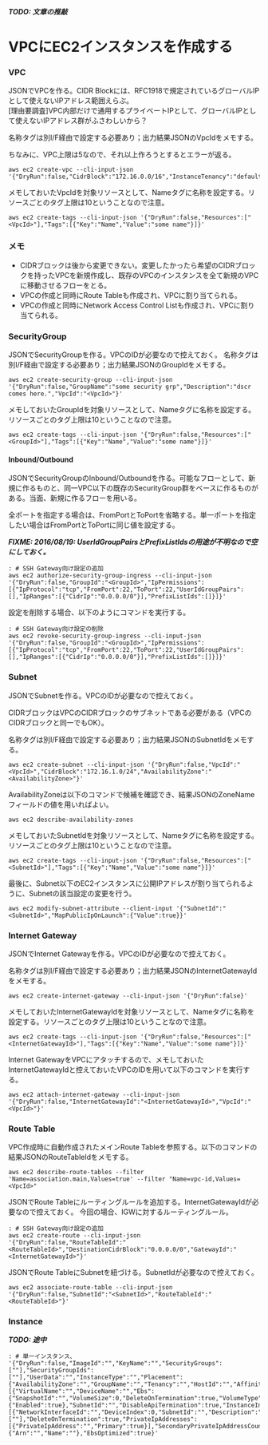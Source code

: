 ***TODO: 文章の推敲***
# VPCにEC2インスタンスを作成する

### VPC
JSONでVPCを作る。CIDR Blockには、RFC1918で規定されているグローバルIPとして使えないIPアドレス範囲えらぶ。  
[理由要調査]VPC内部だけで通用するプライベートIPとして、グローバルIPとして使えないIPアドレス群がふさわしいから？  

名称タグは別I/F経由で設定する必要あり；出力結果JSONのVpcIdをメモする。

ちなみに、VPC上限は5なので、それ以上作ろうとするとエラーが返る。

```
aws ec2 create-vpc --cli-input-json '{"DryRun":false,"CidrBlock":"172.16.0.0/16","InstanceTenancy":"default"}'
```

メモしておいたVpcIdを対象リソースとして、Nameタグに名称を設定する。リソースごとのタグ上限は10ということなので注意。

```
aws ec2 create-tags --cli-input-json '{"DryRun":false,"Resources":["<VpcId>"],"Tags":[{"Key":"Name","Value":"some name"}]}'
```

### メモ
- CIDRブロックは後から変更できない。変更したかったら希望のCIDRブロックを持ったVPCを新規作成し、既存のVPCのインスタンスを全て新規のVPCに移動させるフローをとる。
- VPCの作成と同時にRoute Tableも作成され、VPCに割り当てられる。
- VPCの作成と同時にNetwork Access Control Listも作成され、VPCに割り当てられる。

### SecurityGroup
JSONでSecurityGroupを作る。VPCのIDが必要なので控えておく。
名称タグは別I/F経由で設定する必要あり；出力結果JSONのGroupIdをメモする。

```
aws ec2 create-security-group --cli-input-json '{"DryRun":false,"GroupName":"some security grp","Description":"dscr comes here.","VpcId":"<VpcId>"}'
```

メモしておいたGroupIdを対象リソースとして、Nameタグに名称を設定する。リソースごとのタグ上限は10ということなので注意。

```
aws ec2 create-tags --cli-input-json '{"DryRun":false,"Resources":["<GroupId>"],"Tags":[{"Key":"Name","Value":"some name"}]}'
```

#### Inbound/Outbound
JSONでSecurityGroupのInbound/Outboundを作る。可能なフローとして、新規に作るものと、同一VPC以下の既存のSecurityGroup群をベースに作るものがある。当面、新規に作るフローを用いる。

全ポートを指定する場合は、FromPortとToPortを省略する。単一ポートを指定したい場合はFromPortとToPortに同じ値を設定する。

***FIXME: 2016/08/19: UserIdGroupPairsとPrefixListIdsの用途が不明なので空にしておく。***

```
: # SSH Gateway向け設定の追加
aws ec2 authorize-security-group-ingress --cli-input-json '{"DryRun":false,"GroupId":"<GroupId>","IpPermissions":[{"IpProtocol":"tcp","FromPort":22,"ToPort":22,"UserIdGroupPairs":[],"IpRanges":[{"CidrIp":"0.0.0.0/0"}],"PrefixListIds":[]}]}'
```

設定を削除する場合、以下のようにコマンドを実行する。

```
: # SSH Gateway向け設定の削除
aws ec2 revoke-security-group-ingress --cli-input-json '{"DryRun":false,"GroupId":"<GroupId>","IpPermissions":[{"IpProtocol":"tcp","FromPort":22,"ToPort":22,"UserIdGroupPairs":[],"IpRanges":[{"CidrIp":"0.0.0.0/0"}],"PrefixListIds":[]}]}'
```

### Subnet
JSONでSubnetを作る。VPCのIDが必要なので控えておく。

CIDRブロックはVPCのCIDRブロックのサブネットである必要がある（VPCのCIDRブロックと同一でもOK）。

名称タグは別I/F経由で設定する必要あり；出力結果JSONのSubnetIdをメモする。

```
aws ec2 create-subnet --cli-input-json '{"DryRun":false,"VpcId":"<VpcId>","CidrBlock":"172.16.1.0/24","AvailabilityZone":"<AvailabilityZone>"}'
```

AvailabilityZoneは以下のコマンドで候補を確認でき、結果JSONのZoneNameフィールドの値を用いればよい。

```
aws ec2 describe-availability-zones
```

メモしておいたSubnetIdを対象リソースとして、Nameタグに名称を設定する。リソースごとのタグ上限は10ということなので注意。

```
aws ec2 create-tags --cli-input-json '{"DryRun":false,"Resources":["<SubnetId>"],"Tags":[{"Key":"Name","Value":"some name"}]}'
```

最後に、Subnet以下のEC2インスタンスに公開IPアドレスが割り当てられるように、Subnetの該当設定の変更を行う。

```
aws ec2 modify-subnet-attribute --client-input '{"SubnetId":"<SubnetId>","MapPublicIpOnLaunch":{"Value":true}}'
```

### Internet Gateway
JSONでInternet Gatewayを作る。VPCのIDが必要なので控えておく。

名称タグは別I/F経由で設定する必要あり；出力結果JSONのInternetGatewayIdをメモする。

```
aws ec2 create-internet-gateway --cli-input-json '{"DryRun":false}'
```

メモしておいたInternetGatewayIdを対象リソースとして、Nameタグに名称を設定する。リソースごとのタグ上限は10ということなので注意。

```
aws ec2 create-tags --cli-input-json '{"DryRun":false,"Resources":["<InternetGatewayId>"],"Tags":[{"Key":"Name","Value":"some name"}]}'
```

Internet GatewayをVPCにアタッチするので、メモしておいたInternetGatewayIdと控えておいたVPCのIDを用いて以下のコマンドを実行する。

```
aws ec2 attach-internet-gateway --cli-input-json '{"DryRun":false,"InternetGatewayId":"<InternetGatewayId>","VpcId":"<VpcId>"}'
```

### Route Table
VPC作成時に自動作成されたメインRoute Tableを参照する。以下のコマンドの結果JSONのRouteTableIdをメモする。

```
aws ec2 describe-route-tables --filter 'Name=association.main,Values=true' --filter "Name=vpc-id,Values=<VpcId>"
```

JSONでRoute Tableにルーティングルールを追加する。InternetGatewayIdが必要なので控えておく。
今回の場合、IGWに対するルーティングルール。

```
: # SSH Gateway向け設定の追加
aws ec2 create-route --cli-input-json '{"DryRun":false,"RouteTableId":"<RouteTableId>","DestinationCidrBlock":"0.0.0.0/0","GatewayId":"<InternetGatewayId>"}'
```

JSONでRoute TableにSubnetを紐づける。SubnetIdが必要なので控えておく。
```
aws ec2 associate-route-table --cli-input-json '{"DryRun":false,"SubnetId":"<SubnetId>","RouteTableId":"<RouteTableId>"}'
```

### Instance
***TODO: 途中***
```
: # 単一インスタンス、
'{"DryRun":false,"ImageId":"","KeyName":"","SecurityGroups":[""],"SecurityGroupIds":[""],"UserData":"","InstanceType":"","Placement":{"AvailabilityZone":"","GroupName":"","Tenancy":"","HostId":"","Affinity":""},"KernelId":"","RamdiskId":"","BlockDeviceMappings":[{"VirtualName":"","DeviceName":"","Ebs":{"SnapshotId":"","VolumeSize":0,"DeleteOnTermination":true,"VolumeType":"","Iops":0,"Encrypted":true},"NoDevice":""}],"Monitoring":{"Enabled":true},"SubnetId":"","DisableApiTermination":true,"InstanceInitiatedShutdownBehavior":"","PrivateIpAddress":"","ClientToken":"","AdditionalInfo":"","NetworkInterfaces":[{"NetworkInterfaceId":"","DeviceIndex":0,"SubnetId":"","Description":"","PrivateIpAddress":"","Groups":[""],"DeleteOnTermination":true,"PrivateIpAddresses":[{"PrivateIpAddress":"","Primary":true}],"SecondaryPrivateIpAddressCount":0,"AssociatePublicIpAddress":true}],"IamInstanceProfile":{"Arn":"","Name":""},"EbsOptimized":true}'
```